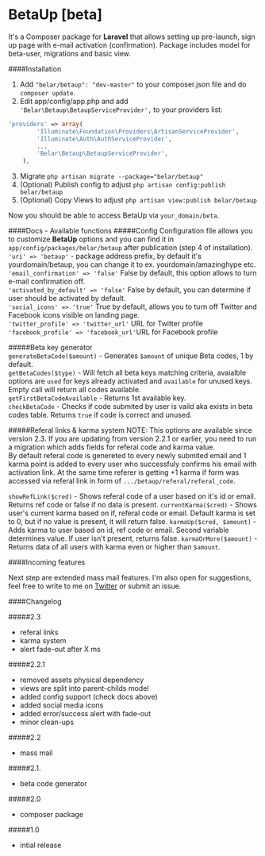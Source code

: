BetaUp [beta]
=======

It's a Composer package for **Laravel** that allows setting up pre-launch, sign up page with e-mail activation (confirmation). Package includes model for beta-user, migrations and basic view.

####Installation
1. Add `"belar/betaup": "dev-master"` to your composer.json file and do `composer update`.
2. Edit app/config/app.php and add `'Belar\Betaup\BetaupServiceProvider',` to your providers list:
```php
'providers' => array(
		'Illuminate\Foundation\Providers\ArtisanServiceProvider',
		'Illuminate\Auth\AuthServiceProvider',
		...
		'Belar\Betaup\BetaupServiceProvider',
	),
```
3. Migrate `php artisan migrate --package="belar/betaup"`
4. (Optional) Publish config to adjust `php artisan config:publish belar/betaup`
5. (Optional) Copy Views to adjust `php artisan view:publish belar/betaup`

Now you should be able to access BetaUp via `your_domain/beta`.

####Docs - Available functions
#####Config 
Configuration file allows you to customize **BetaUp** options and you can find it in `app/config/packages/belar/betaup` after publication (step 4 of installation).    
`'uri' => 'betaup'` - package address prefix, by default it's yourdomain/betaup, you can change it to ex. yourdomain/amazinghype etc.  
`'email_confirmation' => 'false'` False by default, this option allows to turn e-mail confirmation off.  
`'activated_by_default' => 'false'` False by default, you can determine if user should be activated by default.     
`'social_icons' => 'true'` True by default, allows you to turn off Twitter and Facebook icons visible on landing page.  
`'twitter_profile' => 'twitter_url'` URL for Twitter profile
`'facebook_profile' => 'facebook_url'`URL for Facebook profile  

#####Beta key generator  
`generateBetaCode($amount)` - Generates `$amount` of unique Beta codes, 1 by default.  
`getBetaCodes($type)` - Will fetch all beta keys matching criteria, avaialble options are `used` for keys already activated and `available` for unused keys. Empty call will return all codes available.  
`getFirstBetaCodeAvailable` - Returns 1st available key.  
`checkBetaCode` - Checks if code submited by user is vaild aka exists in beta codes table. Returns `true` if code is correct and unused.  

#####Referal links & karma system
NOTE: This options are available since version 2.3. If you are updating from version 2.2.1 or earlier, you need to run a migration which adds fields for referal code and karma value.  
By default referal code is genereted to every newly submited email and 1 karma point is added to every user who successfuly confirms his email with activation link. At the same time referer is getting +1 karma if form was accessed via referal link in form of `.../betaup/referal/referal_code`.

`showRefLink($cred)` - Shows referal code of a user based on it's id or email. Returns ref code or false if no data is present.
`currentKarma($cred)` - Shows user's current karma based on if, referal code or email. Default karma is set to 0, but if no value is present, it will return false.
`karmaUp($cred, $amount)` - Adds karma to user based on id, ref code or email. Second variable determines value. If user isn't present, returns false.
`karmaOrMore($amount)` - Returns data of all users with karma even or higher than `$amount`.

####Incoming features

Next step are extended mass mail features. I'm also open for suggestions, feel free to write to me on [Twitter](https://twitter.com/belardesign) or submit an issue.

####Changelog

#####2.3

- referal links
- karma system
- alert fade-out after X ms

#####2.2.1

- removed assets physical dependency  
- views are split into parent-childs model  
- added config support (check docs above)  
- added social media icons  
- added error/success alert with fade-out  
- minor clean-ups  

#####2.2

- mass mail

#####2.1.  

- beta code generator

#####2.0  

- composer package

#####1.0  

- intial release 

